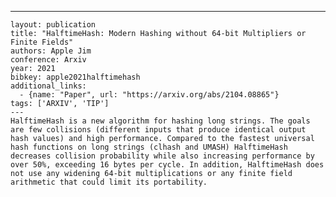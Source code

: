 ---
    layout: publication
    title: "HalftimeHash: Modern Hashing without 64-bit Multipliers or Finite Fields"
    authors: Apple Jim
    conference: Arxiv
    year: 2021
    bibkey: apple2021halftimehash
    additional_links:
      - {name: "Paper", url: "https://arxiv.org/abs/2104.08865"}
    tags: ['ARXIV', 'TIP']
    ---
    HalftimeHash is a new algorithm for hashing long strings. The goals are few collisions (different inputs that produce identical output hash values) and high performance. Compared to the fastest universal hash functions on long strings (clhash and UMASH) HalftimeHash decreases collision probability while also increasing performance by over 50%, exceeding 16 bytes per cycle. In addition, HalftimeHash does not use any widening 64-bit multiplications or any finite field arithmetic that could limit its portability.